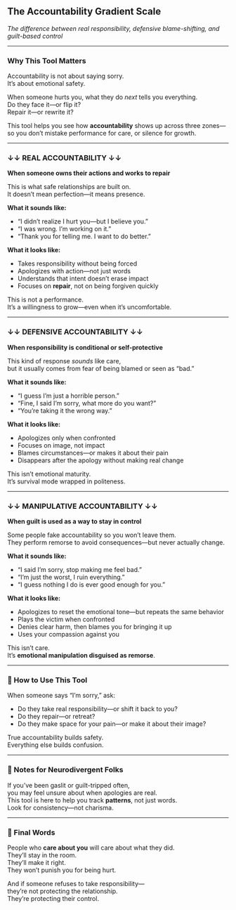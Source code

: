 ## The Accountability Gradient Scale  
*The difference between real responsibility, defensive blame-shifting, and guilt-based control*

---

### Why This Tool Matters  
Accountability is not about saying sorry.  
It’s about emotional safety.

When someone hurts you, what they do *next* tells you everything.  
Do they face it—or flip it?  
Repair it—or rewrite it?

This tool helps you see how **accountability** shows up across three zones—  
so you don’t mistake performance for care, or silence for growth.

---

### ↓↓ REAL ACCOUNTABILITY ↓↓  
**When someone owns their actions and works to repair**

This is what safe relationships are built on.  
It doesn’t mean perfection—it means presence.

**What it sounds like:**
- “I didn’t realize I hurt you—but I believe you.”  
- “I was wrong. I’m working on it.”  
- “Thank you for telling me. I want to do better.”

**What it looks like:**
- Takes responsibility without being forced  
- Apologizes with action—not just words  
- Understands that intent doesn’t erase impact  
- Focuses on **repair**, not on being forgiven quickly

This is not a performance.  
It’s a willingness to grow—even when it’s uncomfortable.

---

### ↓↓ DEFENSIVE ACCOUNTABILITY ↓↓  
**When responsibility is conditional or self-protective**

This kind of response *sounds* like care,  
but it usually comes from fear of being blamed or seen as “bad.”

**What it sounds like:**
- “I guess I’m just a horrible person.”  
- “Fine, I said I’m sorry, what more do you want?”  
- “You’re taking it the wrong way.”

**What it looks like:**
- Apologizes only when confronted  
- Focuses on image, not impact  
- Blames circumstances—or makes it about their pain  
- Disappears after the apology without making real change

This isn’t emotional maturity.  
It’s survival mode wrapped in politeness.

---

### ↓↓ MANIPULATIVE ACCOUNTABILITY ↓↓  
**When guilt is used as a way to stay in control**

Some people fake accountability so you won’t leave them.  
They perform remorse to avoid consequences—but never actually change.

**What it sounds like:**
- “I said I’m sorry, stop making me feel bad.”  
- “I’m just the worst, I ruin everything.”  
- “I guess nothing I do is ever good enough for you.”

**What it looks like:**
- Apologizes to reset the emotional tone—but repeats the same behavior  
- Plays the victim when confronted  
- Denies clear harm, then blames you for bringing it up  
- Uses your compassion against you

This isn’t care.  
It’s **emotional manipulation disguised as remorse**.

---

### 🧭 How to Use This Tool
When someone says “I’m sorry,” ask:

- Do they take real responsibility—or shift it back to you?  
- Do they repair—or retreat?  
- Do they make space for your pain—or make it about their image?

True accountability builds safety.  
Everything else builds confusion.

---

### 🧠 Notes for Neurodivergent Folks
If you’ve been gaslit or guilt-tripped often,  
you may feel unsure about when apologies are real.  
This tool is here to help you track **patterns**, not just words.  
Look for consistency—not charisma.

---

### 💛 Final Words
People who **care about you** will care about what they did.  
They’ll stay in the room.  
They’ll make it right.  
They won’t punish you for being hurt.

And if someone refuses to take responsibility—  
they’re not protecting the relationship.  
They’re protecting their control.